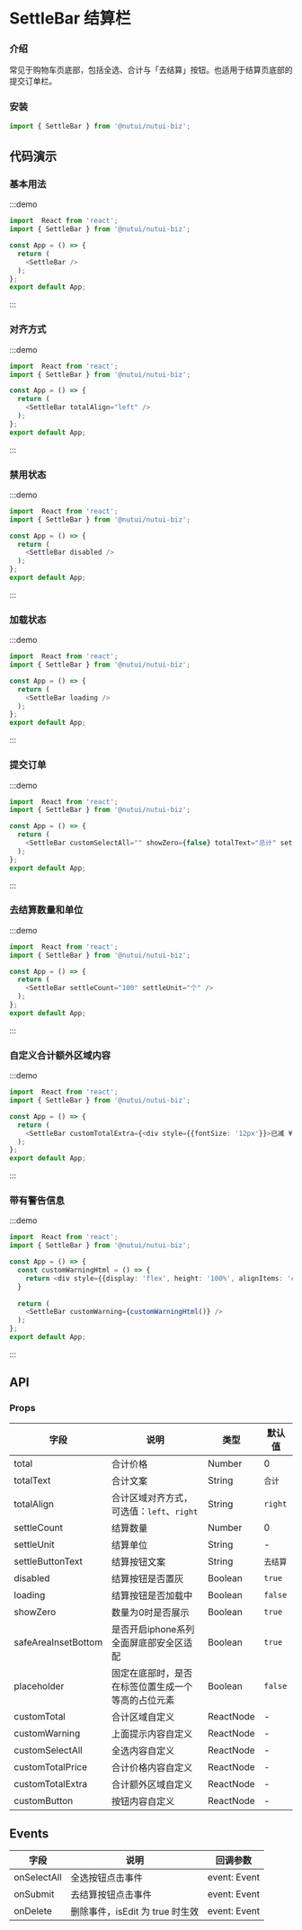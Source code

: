 #  SettleBar 结算栏

### 介绍

常见于购物车页底部，包括全选、合计与「去结算」按钮。也适用于结算页底部的提交订单栏。

### 安装

```javascript
import { SettleBar } from '@nutui/nutui-biz';
```

## 代码演示

### 基本用法

:::demo

```ts
import  React from 'react';
import { SettleBar } from '@nutui/nutui-biz';

const App = () => {
  return (
    <SettleBar />
  );
};
export default App;
```

:::

### 对齐方式

:::demo

```ts
import  React from 'react';
import { SettleBar } from '@nutui/nutui-biz';

const App = () => {
  return (
    <SettleBar totalAlign="left" />
  );
};
export default App;
```

:::

### 禁用状态

:::demo

```ts
import  React from 'react';
import { SettleBar } from '@nutui/nutui-biz';

const App = () => {
  return (
    <SettleBar disabled />
  );
};
export default App;
```

:::

### 加载状态

:::demo

```ts
import  React from 'react';
import { SettleBar } from '@nutui/nutui-biz';

const App = () => {
  return (
    <SettleBar loading />
  );
};
export default App;
```

:::

### 提交订单

:::demo

```ts
import  React from 'react';
import { SettleBar } from '@nutui/nutui-biz';

const App = () => {
  return (
    <SettleBar customSelectAll="" showZero={false} totalText="总计" settleButtonText="提交订单" />
  );
};
export default App;
```

:::

### 去结算数量和单位

:::demo

```ts
import  React from 'react';
import { SettleBar } from '@nutui/nutui-biz';

const App = () => {
  return (
    <SettleBar settleCount="100" settleUnit="个" />
  );
};
export default App;
```

:::

### 自定义合计额外区域内容

:::demo

```ts
import  React from 'react';
import { SettleBar } from '@nutui/nutui-biz';

const App = () => {
  return (
    <SettleBar customTotalExtra={<div style={{fontSize: '12px'}}>已减 ¥30.00</div>} />
  );
};
export default App;
```

:::

### 带有警告信息

:::demo

```ts
import  React from 'react';
import { SettleBar } from '@nutui/nutui-biz';

const App = () => {
  const customWarningHtml = () => {
    return <div style={{display: 'flex', height: '100%', alignItems: 'center', fontSize: '12px', justifyContent: 'center', color: 'red'}}>此商品无货！</div>
  }
  
  return (
    <SettleBar customWarning={customWarningHtml()} />
  );
};
export default App;
```

:::


## API

### Props


| 字段    | 说明                                       | 类型    | 默认值    |
|---------|--------------------------------------------|---------|-----------|
| total   | 合计价格                                 | Number  | 0         |
| totalText     | 合计文案                   | String  | `合计`    |
| totalAlign | 合计区域对齐方式，可选值：`left`、`right`                       | String  | `right`      |
| settleCount     | 结算数量                               | Number | 0    |
| settleUnit  | 结算单位                                  | String | -    |
| settleButtonText     | 结算按钮文案 | String  | `去结算`     |
| disabled   | 结算按钮是否置灰| Boolean  | `true`      |
| loading   | 结算按钮是否加载中| Boolean  | `false`      |
| showZero   | 数量为0时是否展示                                 | Boolean  | `true`          |
| safeAreaInsetBottom   | 是否开启iphone系列全面屏底部安全区适配                                 | Boolean  | `true`          |
| placeholder   | 固定在底部时，是否在标签位置生成一个等高的占位元素                                 | Boolean  | `false`          |
| customTotal | 合计区域自定义 | ReactNode  | -          |
| customWarning | 上面提示内容自定义 | ReactNode  | -          |
| customSelectAll | 全选内容自定义 | ReactNode  | -          |
| customTotalPrice | 合计价格内容自定义 | ReactNode  | -          |
| customTotalExtra | 合计额外区域自定义 | ReactNode  | -          |
| customButton | 按钮内容自定义 | ReactNode  | -          |


## Events
| 字段 | 说明 | 回调参数 |
|----- | ----- | -----  |
| onSelectAll | 全选按钮点击事件 |  event: Event |
| onSubmit | 去结算按钮点击事件 |  event: Event |
| onDelete | 删除事件，isEdit 为 true 时生效 |  event: Event |